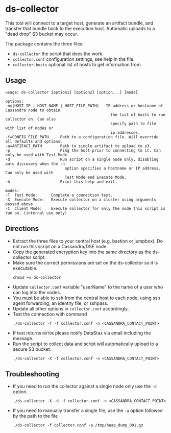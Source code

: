 ds-collector
=============

This tool will connect to a target host, generate an artifact bundle, and transfer that bundle back to the execution host. Automatic uploads to a "dead drop" S3 bucket may occur.

The package contains the three files:

* `ds-collector` the script that does the work.
* `collector.conf` configuration settings, see help in the file.
* `collector.hosts` optional list of hosts to get information from.


Usage
-----

```
usage: ds-collector [option1] [option2] [option...] [mode]

options:
-n=[HOST_IP | HOST_NAME | HOST_FILE_PATH]   IP address or hostname of Cassandra node to obtain
                                              the list of hosts to run collector on. Can also
                                              specify path to file with list of nodes or
                                              ip addresses.
-f=CONFIG_FILE_PATH     Path to a configuration file. Will override all defaults and options.
-a=ARTIFACT_PATH        Path to single artifact to upload to s3.
-p                      Ping the host prior to connecting to it. Can only be used with Test Mode.
-d                      Run script on a single node only, disabling auto discovery when the -n
                          option specifies a hostname or IP address. Can only be used with
                          Test Mode and Execute Mode.
-h                      Print this help and exit.

modes:
-T  Test Mode:      Complete a connection test.
-X  Execute Mode:   Execute collector on a cluster using arguments passed above.
-C  Client Mode:    Execute collector for only the node this script is run on. (internal use only)
```

Directions
----------

* Extract the three files to your central host (e.g. bastion or jumpbox). Do not run this script on a Cassandra/DSE node.
* Copy the generated encryption key into the same directory as the ds-collector script.
* Make sure the correct permissions are set on the ds-collector so it is executable.
    ```
    chmod +x ds-collector
    ```
* Update `collector.conf` variable "userName" to the name of a user who can log into the nodes.
* You must be able to ssh from the central host to each node, using ssh agent forwarding, an identity file, or sshpass.
* Update all other options in `collector.conf` accordingly.
* Test the connection with command
    ```
    ./ds-collector -T -f collector.conf -n <CASSANDRA_CONTACT_POINT>
    ```
* If test returns `NOTOK` please notify DataStax via email including the message.
* Run the script to collect data and script will automatically upload to a secure S3 bucket.
    ```
    ./ds-collector -X -f collector.conf -n <CASSANDRA_CONTACT_POINT>
    ```


Troubleshooting
---------------

* If you need to run the collector against a single node only use the `-d` option.
    ```
    ./ds-collector -X -d -f collector.conf -n <CASSANDRA_CONTACT_POINT>
    ```
* If you need to manually transfer a single file, use the `-a` option followed by the path to the file
    ```
    ./ds-collector -f collector.conf -a /tmp/heap_dump_001.gz
